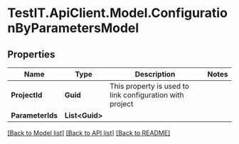 # TestIT.ApiClient.Model.ConfigurationByParametersModel

## Properties

Name | Type | Description | Notes
------------ | ------------- | ------------- | -------------
**ProjectId** | **Guid** | This property is used to link configuration with project | 
**ParameterIds** | **List&lt;Guid&gt;** |  | 

[[Back to Model list]](../README.md#documentation-for-models) [[Back to API list]](../README.md#documentation-for-api-endpoints) [[Back to README]](../README.md)

